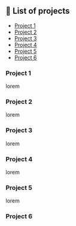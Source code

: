 
## 📖 List of projects

- [Project 1](#project-1)
- [Project 2](#project-2)
- [Project 3](#project-3)
- [Project 4](#project-4)
- [Project 5](#project-5)
- [Project 6](#project-6)

### <span id="project-1"> Project 1</span>
lorem
### <span id="project-2"> Project 2</span>
lorem
### <span id="project-3"> Project 3</span>
lorem
### <span id="project-4"> Project 4</span>
lorem
### <span id="project-5"> Project 5</span>
lorem
### <span id="project-6"> Project 6</span>
